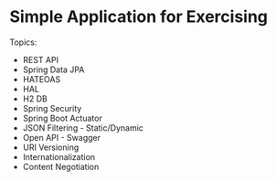 # Simple Application for Exercising
Topics:
- REST API
- Spring Data JPA
- HATEOAS
- HAL
- H2 DB
- Spring Security
- Spring Boot Actuator
- JSON Filtering - Static/Dynamic
- Open API - Swagger
- URI Versioning
- Internationalization
- Content Negotiation
